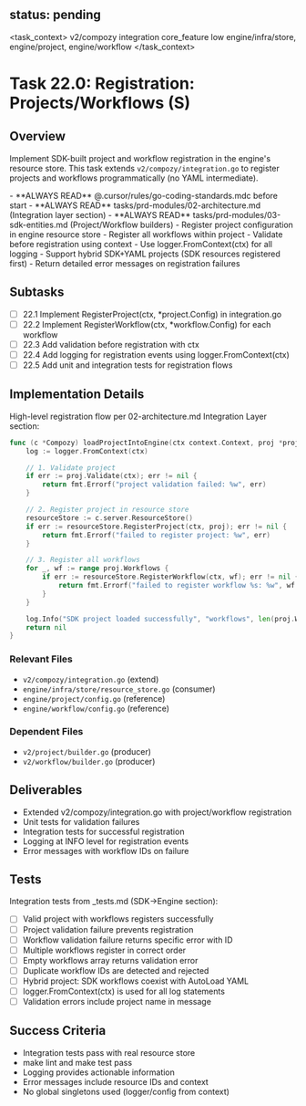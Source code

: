 ## status: pending

<task_context>
<domain>v2/compozy</domain>
<type>integration</type>
<scope>core_feature</scope>
<complexity>low</complexity>
<dependencies>engine/infra/store, engine/project, engine/workflow</dependencies>
</task_context>

# Task 22.0: Registration: Projects/Workflows (S)

## Overview

Implement SDK-built project and workflow registration in the engine's resource store. This task extends `v2/compozy/integration.go` to register projects and workflows programmatically (no YAML intermediate).

<critical>
- **ALWAYS READ** @.cursor/rules/go-coding-standards.mdc before start
- **ALWAYS READ** tasks/prd-modules/02-architecture.md (Integration layer section)
- **ALWAYS READ** tasks/prd-modules/03-sdk-entities.md (Project/Workflow builders)
</critical>

<requirements>
- Register project configuration in engine resource store
- Register all workflows within project
- Validate before registration using context
- Use logger.FromContext(ctx) for all logging
- Support hybrid SDK+YAML projects (SDK resources registered first)
- Return detailed error messages on registration failures
</requirements>

## Subtasks

- [ ] 22.1 Implement RegisterProject(ctx, *project.Config) in integration.go
- [ ] 22.2 Implement RegisterWorkflow(ctx, *workflow.Config) for each workflow
- [ ] 22.3 Add validation before registration with ctx
- [ ] 22.4 Add logging for registration events using logger.FromContext(ctx)
- [ ] 22.5 Add unit and integration tests for registration flows

## Implementation Details

High-level registration flow per 02-architecture.md Integration Layer section:

```go
func (c *Compozy) loadProjectIntoEngine(ctx context.Context, proj *project.Config) error {
    log := logger.FromContext(ctx)

    // 1. Validate project
    if err := proj.Validate(ctx); err != nil {
        return fmt.Errorf("project validation failed: %w", err)
    }

    // 2. Register project in resource store
    resourceStore := c.server.ResourceStore()
    if err := resourceStore.RegisterProject(ctx, proj); err != nil {
        return fmt.Errorf("failed to register project: %w", err)
    }

    // 3. Register all workflows
    for _, wf := range proj.Workflows {
        if err := resourceStore.RegisterWorkflow(ctx, wf); err != nil {
            return fmt.Errorf("failed to register workflow %s: %w", wf.ID, err)
        }
    }

    log.Info("SDK project loaded successfully", "workflows", len(proj.Workflows))
    return nil
}
```

### Relevant Files

- `v2/compozy/integration.go` (extend)
- `engine/infra/store/resource_store.go` (consumer)
- `engine/project/config.go` (reference)
- `engine/workflow/config.go` (reference)

### Dependent Files

- `v2/project/builder.go` (producer)
- `v2/workflow/builder.go` (producer)

## Deliverables

- Extended v2/compozy/integration.go with project/workflow registration
- Unit tests for validation failures
- Integration tests for successful registration
- Logging at INFO level for registration events
- Error messages with workflow IDs on failure

## Tests

Integration tests from _tests.md (SDK→Engine section):

- [ ] Valid project with workflows registers successfully
- [ ] Project validation failure prevents registration
- [ ] Workflow validation failure returns specific error with ID
- [ ] Multiple workflows register in correct order
- [ ] Empty workflows array returns validation error
- [ ] Duplicate workflow IDs are detected and rejected
- [ ] Hybrid project: SDK workflows coexist with AutoLoad YAML
- [ ] logger.FromContext(ctx) is used for all log statements
- [ ] Validation errors include project name in message

## Success Criteria

- Integration tests pass with real resource store
- make lint and make test pass
- Logging provides actionable information
- Error messages include resource IDs and context
- No global singletons used (logger/config from context)
